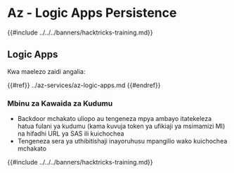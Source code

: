 # Az - Logic Apps Persistence

{{#include ../../../banners/hacktricks-training.md}}

## Logic Apps

Kwa maelezo zaidi angalia:

{{#ref}}
../az-services/az-logic-apps.md
{{#endref}}

### Mbinu za Kawaida za Kudumu

- Backdoor mchakato uliopo au tengeneza mpya ambayo itatekeleza hatua fulani ya kudumu (kama kuvuja token ya ufikiaji ya msimamizi MI) na hifadhi URL ya SAS ili kuichochea
- Tengeneza sera ya uthibitishaji inayoruhusu mpangilio wako kuichochea mchakato


{{#include ../../../banners/hacktricks-training.md}}
